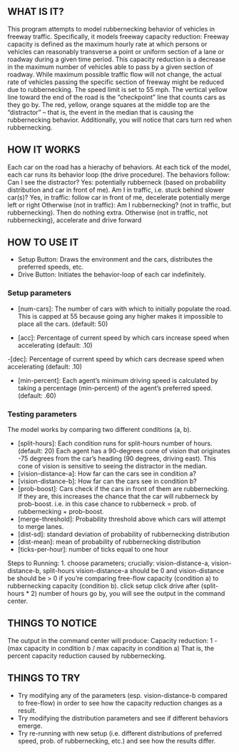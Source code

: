 ## WHAT IS IT? 

This program attempts to model rubbernecking behavior of vehicles in freeway traffic.
Specifically, it models freeway capacity reduction: Freeway capacity is defined as the
maximum hourly rate at which persons or vehicles can reasonably transverse a point or
uniform section of a lane or roadway during a given time period. This capacity reduction
is a decrease in the maximum number of vehicles able to pass by a given section of
roadway. While maximum possible traffic flow will not change, the actual rate of vehicles
passing the specific section of freeway might be reduced due to rubbernecking. The speed
limit is set to 55 mph. The vertical yellow line toward the end of the road is the
“checkpoint” line that counts cars as they go by. The red, yellow, orange squares at the
middle top are the “distractor” – that is, the event in the median that is causing the
rubbernecking behavior. Additionally, you will notice that cars turn red when
rubbernecking.

## HOW IT WORKS

Each car on the road has a hierachy of behaviors. At each tick of the model, each car runs
its behavior loop (the drive procedure). The behaviors follow: Can I see the distractor?
Yes: potentially rubberneck (based on probability distribution and car in front of me). Am
I in traffic, i.e. stuck behind slower car(s)? Yes, in traffic: follow car in front of me,
decelerate potentially merge left or right Otherwise (not in traffic): Am I rubbernecking?
(not in traffic, but rubbernecking). Then do nothing extra. Otherwise (not in traffic, not
rubbernecking), accelerate and drive forward

## HOW TO USE IT

- Setup Button: Draws the environment and the cars, distributes the preferred speeds, etc.
- Drive Button: Initiates the behavior-loop of each car indefinitely.

### Setup parameters 

- [num-cars]: The number of cars with which to initially populate the road. This is capped
at 55 because going any higher makes it impossible to place all the cars. (default: 50)

- [acc]: Percentage of current speed by which cars increase speed when accelerating
(default: .10)

-[dec]: Percentage of current speed by which cars decrease speed when accelerating
(default: .10)

- [min-percent]: Each agent’s minimum driving speed is calculated by taking a percentage
(min-percent) of the agent’s preferred speed. (default: .60)

### Testing parameters

The model works by comparing two different conditions (a, b).

 - [split-hours]: Each condition runs for split-hours number of hours. (default: 20) Each
agent has a 90-degrees cone of vision that originates -75 degrees from the car’s heading
(90 degrees, driving east). This cone of vision is sensitive to seeing the distractor in
the median. 
- [vision-distance-a]: How far can the cars see in condition a?
- [vision-distance-b]: How far can the cars see in condition b? 
- [prob-boost]: Cars check if the cars in front of them are rubbernecking. If they are,
this increases the chance that the car will rubberneck by prob-boost. i.e. in this case
chance to rubberneck = prob. of rubbernecking + prob-boost.
- [merge-threshold]: Probability threshold above which cars will attempt to merge lanes.
- [dist-sd]: standard deviation of probability of rubbernecking distribution
- [dist-mean]: mean of probability of rubbernecking distribution
- [ticks-per-hour]: number of ticks equal to one hour

Steps to Running: 1. choose parameters; crucially: vision-distance-a, vision-distance-b,
split-hours vision-distance-a should be 0 and vision-distance be should be > 0 if you’re
comparing free-flow capacity (condition a) to rubbernecking capacity (condition b). click
setup click drive after (split-hours * 2) number of hours go by, you will see the output
in the command center.

## THINGS TO NOTICE
The output in the command center will produce: Capacity reduction: 1 - (max capacity in condition b / max capacity in condition a) That is, the percent capacity reduction caused by rubbernecking.

## THINGS TO TRY
- Try modifying any of the parameters (esp. vision-distance-b compared to free-flow) in order to see how the capacity reduction changes as a result.
- Try modifying the distribution parameters and see if different behaviors emerge.
- Try re-running with new setup (i.e. different distributions of preferred speed, prob. of rubbernecking, etc.) and see how the results differ.
